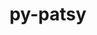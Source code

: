 ---
title: "py-patsy"
layout: cache
categories: [package, v0.19]
meta: {"versions": ["0.5.2"], "compilers": ["gcc@=11.1.0", "oneapi@=2022.1.0"], "oss": ["ubuntu20.04"], "platforms": ["linux"], "targets": ["x86_64"], "stacks": ["e4s", "e4s-oneapi"], "num_specs": 2, "num_specs_by_stack": {"e4s": 1, "e4s-oneapi": 1}}
spec_details: [{"hash": "exz63vi76nilqg4endptzfneal3w2e4x", "compiler": "gcc@=11.1.0", "versions": ["0.5.2"], "os": "ubuntu20.04", "platform": "linux", "target": "x86_64", "variants": ["build_system=python_pip", "~splines"], "stacks": ["e4s"], "size": "-", "tarball": "https://binaries.spack.io/releases/v0.19/build_cache/linux-ubuntu20.04-x86_64/gcc-11.1.0/py-patsy-0.5.2/linux-ubuntu20.04-x86_64-gcc-11.1.0-py-patsy-0.5.2-exz63vi76nilqg4endptzfneal3w2e4x.spack"}, {"hash": "o3yxp7cutxhehddmoxlysydcd7tq55dq", "compiler": "oneapi@=2022.1.0", "versions": ["0.5.2"], "os": "ubuntu20.04", "platform": "linux", "target": "x86_64", "variants": ["build_system=python_pip", "~splines"], "stacks": ["e4s-oneapi"], "size": "-", "tarball": "https://binaries.spack.io/releases/v0.19/build_cache/linux-ubuntu20.04-x86_64/oneapi-2022.1.0/py-patsy-0.5.2/linux-ubuntu20.04-x86_64-oneapi-2022.1.0-py-patsy-0.5.2-o3yxp7cutxhehddmoxlysydcd7tq55dq.spack"}]
---